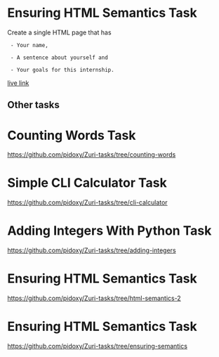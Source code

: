 # Ensuring HTML Semantics Task

 Create a single HTML page that has

     - Your name, 

     - A sentence about yourself and 

     - Your goals for this internship.
     
 [live link](https://pidoxy-ensuring-semantics.netlify.app/)

## Other tasks

# Counting Words Task

   https://github.com/pidoxy/Zuri-tasks/tree/counting-words

# Simple CLI Calculator Task

   https://github.com/pidoxy/Zuri-tasks/tree/cli-calculator

# Adding Integers With Python Task

   https://github.com/pidoxy/Zuri-tasks/tree/adding-integers

# Ensuring HTML Semantics Task

   https://github.com/pidoxy/Zuri-tasks/tree/html-semantics-2

# Ensuring HTML Semantics Task

   https://github.com/pidoxy/Zuri-tasks/tree/ensuring-semantics
